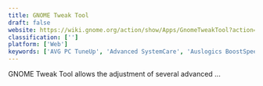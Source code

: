 ```yaml
---
title: GNOME Tweak Tool
draft: false 
website: https://wiki.gnome.org/action/show/Apps/GnomeTweakTool?action=show&redirect=GnomeTweakTool
classification: ['']
platform: ['Web']
keywords: ['AVG PC TuneUp', 'Advanced SystemCare', 'Auslogics BoostSpeed', 'BleachBit', 'CCleaner', 'CleanMyMac X', 'GIGATweaker', 'Glary Utilities', 'Pegasun System Utilities', 'PerfectSpeed PC Optimizer', 'PrivaZer', 'Puran Utilities', 'Sysinternals Suite', 'System Mechanic', 'Tweak-7', 'TweakNow PowerPack', 'Unity Tweak Tool', 'Winaero Tweaker', 'Wise Care 365', 'Yamicsoft Windows Manager']
---
```

GNOME Tweak Tool allows the adjustment of several advanced ...